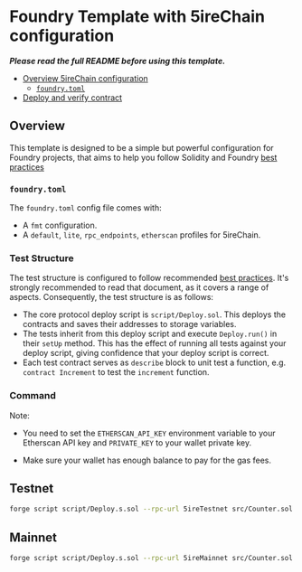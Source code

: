 # Foundry Template with 5ireChain configuration 

_**Please read the full README before using this template.**_

- [Overview 5ireChain configuration](#overview)
  - [`foundry.toml`](#foundrytoml)
- [Deploy and verify contract](#Command)



## Overview

This template is designed to be a simple but powerful configuration for Foundry projects, that aims to help you follow Solidity and Foundry [best practices](https://book.getfoundry.sh/tutorials/best-practices)

### `foundry.toml`

The `foundry.toml` config file comes with:

- A `fmt` configuration.
- A `default`, `lite`, `rpc_endpoints`, `etherscan` profiles for 5ireChain.



### Test Structure

The test structure is configured to follow recommended [best practices](https://book.getfoundry.sh/tutorials/best-practices).
It's strongly recommended to read that document, as it covers a range of aspects.
Consequently, the test structure is as follows:

- The core protocol deploy script is `script/Deploy.sol`.
  This deploys the contracts and saves their addresses to storage variables.
- The tests inherit from this deploy script and execute `Deploy.run()` in their `setUp` method.
  This has the effect of running all tests against your deploy script, giving confidence that your deploy script is correct.
- Each test contract serves as `describe` block to unit test a function, e.g. `contract Increment` to test the `increment` function.


### Command

Note: 
+ You need to set the `ETHERSCAN_API_KEY` environment variable to your Etherscan API key and `PRIVATE_KEY` to your wallet private key.

+ Make sure your wallet has enough balance to pay for the gas fees.



## Testnet 

```bash
forge script script/Deploy.s.sol --rpc-url 5ireTestnet src/Counter.sol:Counter --legacy --broadcast --verify
```

## Mainnet
```bash
forge script script/Deploy.s.sol --rpc-url 5ireMainnet src/Counter.sol:Counter --legacy --broadcast --verify
```
